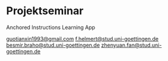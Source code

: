 # Projektseminar
Anchored Instructions Learning App

guotianxin1993@gmail.com
f.helmert@stud.uni-goettingen.de
besmir.braho@stud.uni-goettingen.de
zhenyuan.fan@stud.uni-goettingen.de
